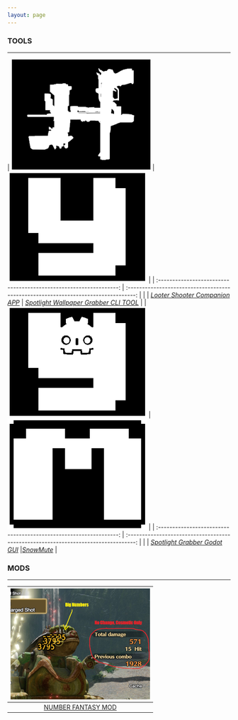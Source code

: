 ```yaml
---
layout: page
---
```

### TOOLS
---
|             ![BL3ICON.PNG](assets/img/lad/BL3ICON.png)             |                         ![YIcon.PNG](assets/img/YIcon.png)                          |
| :----------------------------------------------------------------: | :---------------------------------------------------------------------------------: |  |
| [*Looter Shooter Companion APP*](https://github.com/Hoodstrats/L.A.D) | [*Spotlight Wallpaper Grabber CLI TOOL*](https://www.nuget.org/packages/SpotYoink/) |
|             ![YIconGodot.PNG](assets/img/YIconGodot.png)             |             ![MicMuterIcon.PNG](assets/img/Snowball.png)              |
| :----------------------------------------------------------------: | :---------------------------------------------------------------------------------: |  |
| [*Spotlight Grabber Godot GUI*](https://github.com/Hoodstrats/SpotYoinkGD) |[*SnowMute*](https://github.com/Hoodstrats/SnowMute) |

### MODS
---
|             ![closeuprise](assets/img/mhrisedmg/closeupdmgsmall.png) | 
| :----------------------------------------------------------------: |
| [NUMBER FANTASY MOD](https://www.nexusmods.com/monsterhunterrise/mods/720) |
